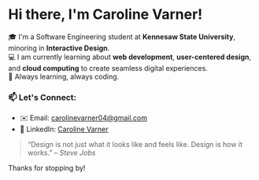 # Hi there, I'm Caroline Varner!

🎓 I'm a Software Engineering student at **Kennesaw State University**, minoring in **Interactive Design**.  
💻 I am currently learning about **web development**, **user-centered design**, and **cloud computing** to create seamless digital experiences.  
🌱 Always learning, always coding.
<!--🚀 Currently building my personal portfolio site and I am presently furthering my skills in AI model development, database development/administration, and computer graphics.-->  

<!--
## 🛠️ Technical Skills

- **Languages**: JavaScript, Python, Java, HTML/CSS, C#
- **Frameworks & Libraries**: React, Node.js, Express, Bootstrap, .NET
- **Tools & Platforms**: Git, GitHub, Figma, VS Code, MongoDB, Firebase
- **Design**: UI/UX Principles, Wireframing, Prototyping, Adobe XD
-->

### 📫 Let's Connect:

- ✉️ Email: [carolinevarner04@gmail.com](mailto:carolinevarner04@gmail.com)
- 💼 LinkedIn: [Caroline Varner](https://www.linkedin.com/in/caroline-varner-designs/)
<!--
- 🌐 Portfolio (coming soon): carolinevarner.dev

---

## 📌 Projects

Here are a few things I'm working on or have built recently:

- **🌐 Personal Portfolio Website** – A full-stack web app showcasing my projects and skills (In Progress)
- **💡 [Project Name]** – [Brief description of what it does and the technologies used]
- **📱 [Project Name]** – [Another cool project worth highlighting]

(Feel free to link directly to your repositories once you’re ready.)

---
-->
> “Design is not just what it looks like and feels like. Design is how it works.” – *Steve Jobs*

Thanks for stopping by!
